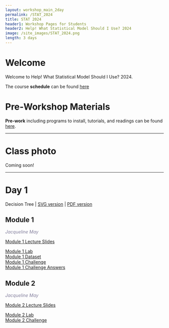 ```yaml
---
layout: workshop_main_2day
permalink: /STAT_2024
title: STAT 2024
header1: Workshop Pages for Students
header2: Help! What Statistical Model Should I Use? 2024
image: /site_images/STAT_2024.png
length: 3 days
---
```


# Welcome <a id="welcome"></a>

Welcome to Help! What Statistical Model Should I Use? 2024. 

The course **schedule** can be found [here](https://bioinformaticsdotca.github.io/STAT_2024_schedule)

<!-- Meet your **faculty** [here]() -->

# Pre-Workshop Materials <a id="preworkshop"></a>

**Pre-work** including programs to install, tutorials, and readings can be found [here](https://forms.gle/Shvuh86BDhwMKDG26).

***

# Class photo

Coming soon!

***

# Day 1 <a id="day1"></a>

Decision Tree | [SVG version](https://drive.google.com/file/d/1DsPk8w8zIlNU5RrtwZeohetjc4yN-EhB/view?usp=sharing) | [PDF version](https://drive.google.com/file/d/1gicCSovyHgAbn4l60dHL3sAEF-AYLHRP/view?usp=sharing)  

##  Module 1

*<font color="#827e9c">Jacqueline May</font>*  

[Module 1 Lecture Slides](https://drive.google.com/file/d/13NcJR_WhQz1vYBAjwqbNY8aFlAJA11YK/view?usp=drive_link)  
<!-- [Module 1 Lecture Recording]()   -->
[Module 1 Lab](https://drive.google.com/file/d/1DrmpdZSCjgLW7PyzwI1tVkGXW_LR760h/view?usp=drive_link)  
[Module 1 Dataset](https://datadryad.org/stash/dataset/doi:10.5061/dryad.f6t39kj)  
[Module 1 Challenge](https://drive.google.com/file/d/1cFTRMvxytyf7rdWsuWRtw7tNEbbMpLv5/view?usp=sharing)  
[Module 1 Challenge Answers](https://drive.google.com/file/d/1fU4laImbz6XqDnJb77bqWb4tgCYWjYg9/view?usp=sharing)  

##  Module 2

*<font color="#827e9c">Jacqueline May</font>*  

[Module 2 Lecture Slides](https://drive.google.com/file/d/1aaz0oZXsdX_8p1RiOhgcmHLf8CW25CKp/view?usp=drive_link)  
<!-- [Module 2 Lecture Recording]()   -->
[Module 2 Lab](https://drive.google.com/file/d/1hWPtO4H9LnbRQS_IKQQ8U4T_edVddrxq/view?usp=drive_link)  
[Module 2 Challenge](https://drive.google.com/file/d/1K_Pthd31dwpGZUJX84oNBR6Bdz3NVuil/view?usp=sharing)  

<!-- # Day 2 <a id="day2"></a> -->

<!-- ##  Module 3 -->

<!-- *<font color="#827e9c">Edmund Su</font>*   -->

<!-- [Module 3 Lecture Slides]()   -->
<!-- [Module 3 Lecture Recording]()   -->
<!-- [Module 3 Lab]()   -->

<!-- ##  Module 4 -->

<!-- *<font color="#827e9c">Guillaume Bourque</font>*   -->

<!-- [Module 4 Lecture Slides]()   -->
<!-- [Module 4 Lecture Recording]()   -->
<!-- [Module 4 Lab]()   --> 

<!-- # Day 3 <a id="day2"></a> -->

<!-- ##  Module 5 -->

<!-- *<font color="#827e9c">David Bujold</font>*   -->

<!-- [Module 5 Lecture Slides]()   -->
<!-- [Module 5 Lecture Recording]()   -->
<!-- [Module 5 Lab]()   -->
